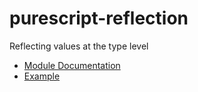 # purescript-reflection

Reflecting values at the type level

- [Module Documentation](docs/Data/Reflection.md)
- [Example](test/Main.purs)
